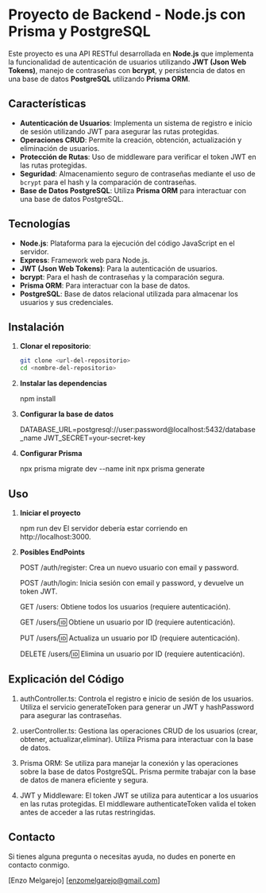 # Proyecto de Backend - Node.js con Prisma y PostgreSQL

Este proyecto es una API RESTful desarrollada en **Node.js** que implementa la funcionalidad de autenticación de usuarios utilizando **JWT (Json Web Tokens)**, manejo de contraseñas con **bcrypt**, y persistencia de datos en una base de datos **PostgreSQL** utilizando **Prisma ORM**.

## Características

- **Autenticación de Usuarios**: Implementa un sistema de registro e inicio de sesión utilizando JWT para asegurar las rutas protegidas.
- **Operaciones CRUD**: Permite la creación, obtención, actualización y eliminación de usuarios.
- **Protección de Rutas**: Uso de middleware para verificar el token JWT en las rutas protegidas.
- **Seguridad**: Almacenamiento seguro de contraseñas mediante el uso de `bcrypt` para el hash y la comparación de contraseñas.
- **Base de Datos PostgreSQL**: Utiliza **Prisma ORM** para interactuar con una base de datos PostgreSQL.
  
## Tecnologías

- **Node.js**: Plataforma para la ejecución del código JavaScript en el servidor.
- **Express**: Framework web para Node.js.
- **JWT (Json Web Tokens)**: Para la autenticación de usuarios.
- **bcrypt**: Para el hash de contraseñas y la comparación segura.
- **Prisma ORM**: Para interactuar con la base de datos.
- **PostgreSQL**: Base de datos relacional utilizada para almacenar los usuarios y sus credenciales.


## Instalación

1. **Clonar el repositorio**:
   
   ```bash
   git clone <url-del-repositorio>
   cd <nombre-del-repositorio>

2. **Instalar las dependencias**
    
    npm install

3. **Configurar la base de datos**
    
    DATABASE_URL=postgresql://user:password@localhost:5432/database_name
    JWT_SECRET=your-secret-key

4. **Configurar Prisma**
    
    npx prisma migrate dev --name init
    npx prisma generate

## Uso

1. **Iniciar el proyecto**
    
    npm run dev
    El servidor debería estar corriendo en http://localhost:3000.

2. **Posibles EndPoints**
    
    POST /auth/register: Crea un nuevo usuario con email y password.
    
    POST /auth/login: Inicia sesión con email y password, y devuelve un token JWT.
    
    GET /users: Obtiene todos los usuarios (requiere autenticación).
    
    GET /users/:id: Obtiene un usuario por ID (requiere autenticación).
    
    PUT /users/:id: Actualiza un usuario por ID (requiere autenticación).
    
    DELETE /users/:id: Elimina un usuario por ID (requiere autenticación).

## Explicación del Código

1.  authController.ts: Controla el registro e inicio de sesión de los usuarios. Utiliza el servicio generateToken 
para generar un JWT y hashPassword para asegurar las contraseñas.

2.  userController.ts: Gestiona las operaciones CRUD de los usuarios (crear, obtener, actualizar,eliminar).       Utiliza Prisma para interactuar con la base de datos.

3. Prisma ORM: Se utiliza para manejar la conexión y las operaciones sobre la base de datos PostgreSQL. Prisma  permite trabajar con la base de datos de manera eficiente y segura.

4. JWT y Middleware: El token JWT se utiliza para autenticar a los usuarios en las rutas protegidas. El middleware authenticateToken valida el token antes de acceder a las rutas restringidas.

## Contacto
Si tienes alguna pregunta o necesitas ayuda, no dudes en ponerte en contacto conmigo.

[Enzo Melgarejo]
[enzomelgarejo@gmail.com]
